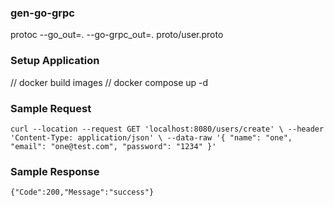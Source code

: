 ### gen-go-grpc
protoc --go_out=. --go-grpc_out=. proto/user.proto

### Setup Application
// docker build images
// docker compose up -d

### Sample Request
`curl --location --request GET 'localhost:8080/users/create' \
--header 'Content-Type: application/json' \
--data-raw '{
    "name": "one",
    "email": "one@test.com",
    "password": "1234"
}'`

### Sample Response
`{"Code":200,"Message":"success"}`
